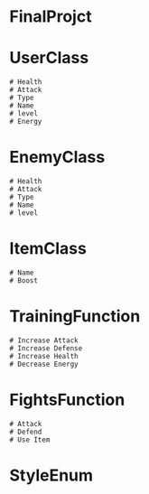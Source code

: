 # FinalProjct

# UserClass
    # Health
    # Attack
    # Type
    # Name
    # level
    # Energy

# EnemyClass
    # Health
    # Attack
    # Type
    # Name
    # level

# ItemClass
    # Name
    # Boost

# TrainingFunction
    # Increase Attack
    # Increase Defense
    # Increase Health
    # Decrease Energy


# FightsFunction
    # Attack
    # Defend
    # Use Item

# StyleEnum